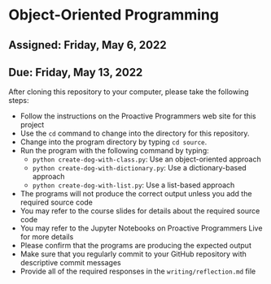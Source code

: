 # Object-Oriented Programming

## Assigned: Friday, May 6, 2022
## Due: Friday, May 13, 2022

After cloning this repository to your computer, please take the following steps:

- Follow the instructions on the Proactive Programmers web site for this project
- Use the `cd` command to change into the directory for this repository.
- Change into the program directory by typing `cd source`.
- Run the program with the following command by typing:
  - `python create-dog-with-class.py`: Use an object-oriented approach
  - `python create-dog-with-dictionary.py`: Use a dictionary-based approach
  - `python create-dog-with-list.py`: Use a list-based approach
- The programs will not produce the correct output unless you add the required source code
- You may refer to the course slides for details about the required source code
- You may refer to the Jupyter Notebooks on Proactive Programmers Live for more details
- Please confirm that the programs are producing the expected output
- Make sure that you regularly commit to your GitHub repository with descriptive commit messages
- Provide all of the required responses in the `writing/reflection.md` file
